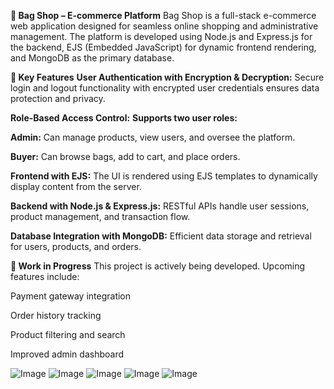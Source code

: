 **👜 Bag Shop – E-commerce Platform**
Bag Shop is a full-stack e-commerce web application designed for seamless online shopping and administrative management. The platform is developed using Node.js and Express.js for the backend, EJS (Embedded JavaScript) for dynamic frontend rendering, and MongoDB as the primary database.

**🔐 Key Features**
**User Authentication with Encryption & Decryption:**
Secure login and logout functionality with encrypted user credentials ensures data protection and privacy.

**Role-Based Access Control:**
**Supports two user roles:**

**Admin:** Can manage products, view users, and oversee the platform.

**Buyer:** Can browse bags, add to cart, and place orders.

**Frontend with EJS:**
The UI is rendered using EJS templates to dynamically display content from the server.

**Backend with Node.js & Express.js:**
RESTful APIs handle user sessions, product management, and transaction flow.

**Database Integration with MongoDB:**
Efficient data storage and retrieval for users, products, and orders.

**🚧 Work in Progress**
This project is actively being developed. Upcoming features include:

Payment gateway integration

Order history tracking

Product filtering and search

Improved admin dashboard


![Image](https://github.com/user-attachments/assets/3aa53636-1690-4f90-9e52-7560cf2c7196)
![Image](https://github.com/user-attachments/assets/21be924d-244d-4ae9-8fab-7c58bbcc91f0)
![Image](https://github.com/user-attachments/assets/6f2566fc-120e-4cc2-bbaa-8e56ddfbf99f)
![Image](https://github.com/user-attachments/assets/9db34755-a4f0-4004-9c77-c2039c02efa8)
![Image](https://github.com/user-attachments/assets/7632fa27-2b76-4dcf-9f15-8aad7cfdb408)
